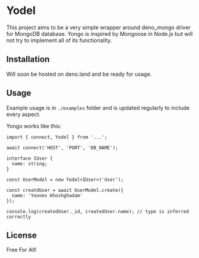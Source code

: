 # Yodel
This project aims to be a very simple wrapper around deno_mongo driver for MongoDB database. Yongo is inspired by Mongoose in Node.js but will not try to implement all of its functionality.

## Installation
Will soon be hosted on deno.land and be ready for usage.

## Usage
Example usage is in `./examples` folder and is updated regularly to include every aspect.

Yongo works like this:

```
import { connect, Yodel } from '...';

await connect('HOST', 'PORT', 'DB_NAME');

interface IUser {
  name: string;
}

const UserModel = new Yodel<IUser>('User');

const creatdUser = await UserModel.create({
  name: 'Yoones Khoshghadam'
});

console.log(createdUser._id, createdUser.name); // type is inferred correctly
```

## License
Free For All!